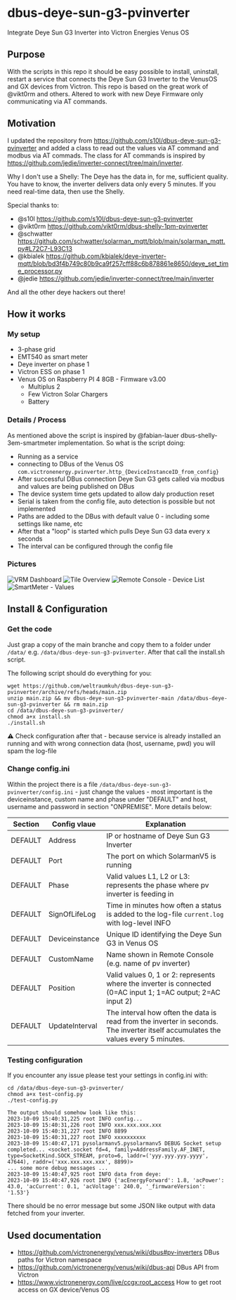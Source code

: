# dbus-deye-sun-g3-pvinverter
Integrate Deye Sun G3 Inverter into Victron Energies Venus OS

## Purpose
With the scripts in this repo it should be easy possible to install, uninstall, restart a service that connects the Deye Sun G3 Inverter to the VenusOS and GX devices from Victron.
This repo is based on the great work of @vikt0rm and others.
Altered to work with new Deye Firmware only communicating via AT commands.

## Motivation
I updated the  repository from https://github.com/s10l/dbus-deye-sun-g3-pvinverter and added a class to read out the values via AT command and modbus via AT commads.
The class for AT commands is inspired by https://github.com/jedie/inverter-connect/tree/main/inverter.

Why I don't use a Shelly: The Deye has the data in, for me, sufficient quality. You have to know, the inverter delivers data only every 5 minutes. If you need real-time data, then use the Shelly.


Special thanks to:
- @s10l https://github.com/s10l/dbus-deye-sun-g3-pvinverter
- @vikt0rm https://github.com/vikt0rm/dbus-shelly-1pm-pvinverter
- @schwatter https://github.com/schwatter/solarman_mqtt/blob/main/solarman_mqtt.py#L72C7-L93C13
- @kbialek https://github.com/kbialek/deye-inverter-mqtt/blob/bd3f4b749c80b9ca9f257cff88c6b878861e8650/deye_set_time_processor.py
- @jedie https://github.com/jedie/inverter-connect/tree/main/inverter

And all the other deye hackers out there!

## How it works
### My setup
- 3-phase grid
- EMT540 as smart meter
- Deye inverter on phase 1
- Victron ESS on phase 1
- Venus OS on Raspberry PI 4 8GB - Firmware v3.00
  - Multiplus 2
  - Few Victron Solar Chargers
  - Battery

### Details / Process
As mentioned above the script is inspired by @fabian-lauer dbus-shelly-3em-smartmeter implementation.
So what is the script doing:
- Running as a service
- connecting to DBus of the Venus OS `com.victronenergy.pvinverter.http_{DeviceInstanceID_from_config}`
- After successful DBus connection Deye Sun G3 gets called via modbus and values are being published on DBus
- The device system time gets updated to allow daly production reset
- Serial is taken from the config file, auto detection is possible but not implemented
- Paths are added to the DBus with default value 0 - including some settings like name, etc
- After that a "loop" is started which pulls Deye Sun G3 data every x seconds
- The interval can be configured through the config file


### Pictures
![VRM Dashboard](img/vrm-dashboard.png)
![Tile Overview](img/venus-os-overview.png)
![Remote Console - Device List](img/venus-os-devicelist.png) 
![SmartMeter - Values](img/venus-os-device.png)


## Install & Configuration
### Get the code
Just grap a copy of the main branche and copy them to a folder under `/data/` e.g. `/data/dbus-deye-sun-g3-pvinverter`.
After that call the install.sh script.

The following script should do everything for you:
```
wget https://github.com/weltraumkuh/dbus-deye-sun-g3-pvinverter/archive/refs/heads/main.zip
unzip main.zip && mv dbus-deye-sun-g3-pvinverter-main /data/dbus-deye-sun-g3-pvinverter && rm main.zip
cd /data/dbus-deye-sun-g3-pvinverter/
chmod a+x install.sh
./install.sh
```
⚠️ Check configuration after that - because service is already installed an running and with wrong connection data (host, username, pwd) you will spam the log-file

### Change config.ini
Within the project there is a file `/data/dbus-deye-sun-g3-pvinverter/config.ini` - just change the values - most important is the deviceinstance, custom name and phase under "DEFAULT" and host, username and password in section "ONPREMISE". More details below:

| Section  | Config vlaue | Explanation |
| ------------- | ------------- | ------------- |
| DEFAULT  | Address | IP or hostname of Deye Sun G3 Inverter |
| DEFAULT  | Port | The port on which SolarmanV5 is running |
| DEFAULT  | Phase | Valid values L1, L2 or L3: represents the phase where pv inverter is feeding in |
| DEFAULT  | SignOfLifeLog  | Time in minutes how often a status is added to the log-file `current.log` with log-level INFO |
| DEFAULT  | Deviceinstance | Unique ID identifying the Deye Sun G3 in Venus OS |
| DEFAULT  | CustomName | Name shown in Remote Console (e.g. name of pv inverter) |
| DEFAULT  | Position | Valid values 0, 1 or 2: represents where the inverter is connected (0=AC input 1; 1=AC output; 2=AC input 2) |
| DEFAULT  | UpdateInterval | The interval how often the data is read from the inverter in seconds. The inverter itself accumulates the values every 5 minutes. |

### Testing configuration
If you encounter any issue please test your settings in config.ini with:
```
cd /data/dbus-deye-sun-g3-pvinverter/
chmod a+x test-config.py
./test-config.py
```

```
The output should somehow look like this:
2023-10-09 15:40:31,225 root INFO config...
2023-10-09 15:40:31,226 root INFO xxx.xxx.xxx.xxx
2023-10-09 15:40:31,227 root INFO 8899
2023-10-09 15:40:31,227 root INFO xxxxxxxxxx
2023-10-09 15:40:47,171 pysolarmanv5.pysolarmanv5 DEBUG Socket setup completed... <socket.socket fd=4, family=AddressFamily.AF_INET, type=SocketKind.SOCK_STREAM, proto=6, laddr=('yyy.yyy.yyy.yyyy', 47644), raddr=('xxx.xxx.xxx.xxx', 8899)>
... some more debug messages ...
2023-10-09 15:40:47,925 root INFO data from deye:
2023-10-09 15:40:47,926 root INFO {'acEnergyForward': 1.8, 'acPower': 43.0, 'acCurrent': 0.1, 'acVoltage': 240.0, '_firmwareVersion': '1.53'}
```
There should be no error message but some JSON like output with data fetched from your inverter.

## Used documentation
- https://github.com/victronenergy/venus/wiki/dbus#pv-inverters   DBus paths for Victron namespace
- https://github.com/victronenergy/venus/wiki/dbus-api   DBus API from Victron
- https://www.victronenergy.com/live/ccgx:root_access   How to get root access on GX device/Venus OS
